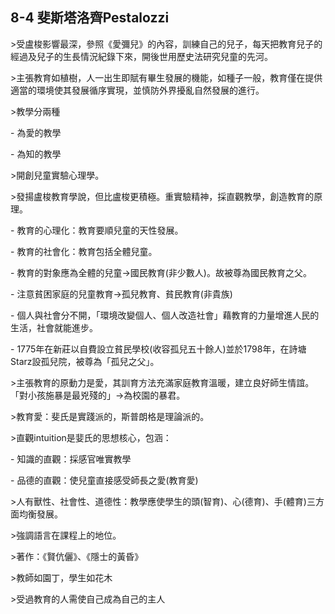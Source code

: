 ## 8-4 斐斯塔洛齊Pestalozzi

  

\>受盧梭影響最深，參照《愛彌兒》的內容，訓練自己的兒子，每天把教育兒子的經過及兒子的生長情況紀錄下來，開後世用歷史法研究兒童的先河。

  

\>主張教育如植樹，人一出生即賦有畢生發展的機能，如種子一般，教育僅在提供適當的環境使其發展循序實現，並慎防外界擾亂自然發展的進行。

  

\>教學分兩種

\- 為愛的教學

\- 為知的教學

\>開創兒童實驗心理學。

  

\>發揚盧梭教育學說，但比盧梭更積極。重實驗精神，採直觀教學，創造教育的原理。

  

\- 教育的心理化：教育要順兒童的天性發展。

\- 教育的社會化：教育包括全體兒童。

\- 教育的對象應為全體的兒童→國民教育(非少數人)。故被尊為國民教育之父。

\- 注意貧困家庭的兒童教育→孤兒教育、貧民教育(非貴族)

\- 個人與社會分不開，「環境改變個人、個人改造社會」藉教育的力量增進人民的生活，社會就能進步。

\- 1775年在新莊以自費設立貧民學校(收容孤兒五十餘人)並於1798年，在詩塘Starz設孤兒院，被尊為「孤兒之父」。

  

\>主張教育的原動力是愛，其訓育方法充滿家庭教育溫暖，建立良好師生情誼。「對小孩施暴是最兇殘的」→為校園的暴君。

  

\>教育愛：斐氏是實踐派的，斯普朗格是理論派的。

  

\>直觀intuition是婓氏的思想核心，包涵：

  

\- 知識的直觀：採感官唯實教學

\- 品德的直觀：使兒童直接感受師長之愛(教育愛)

  

\>人有獸性、社會性、道德性：教學應使學生的頭(智育)、心(德育)、手(體育)三方面均衡發展。

  

\>強調語言在課程上的地位。

  

\>著作：《賢伉儷》、《隱士的黃昏》

  

\>教師如園丁，學生如花木

  

\>受過教育的人需使自己成為自己的主人